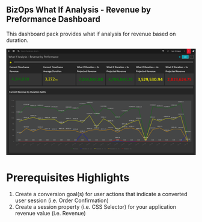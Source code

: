 ## BizOps What If Analysis - Revenue by Preformance Dashboard

This dashboard pack provides what if analysis for revenue based on duration.

![User Journey Dashboard](WIRP.png)

# Prerequisites Highlights

1. Create a conversion goal(s) for user actions that indicate a converted user session (i.e. Order Confirmation)
2. Create a session property (i.e. CSS Selector) for your application revenue value (i.e. Revenue)
